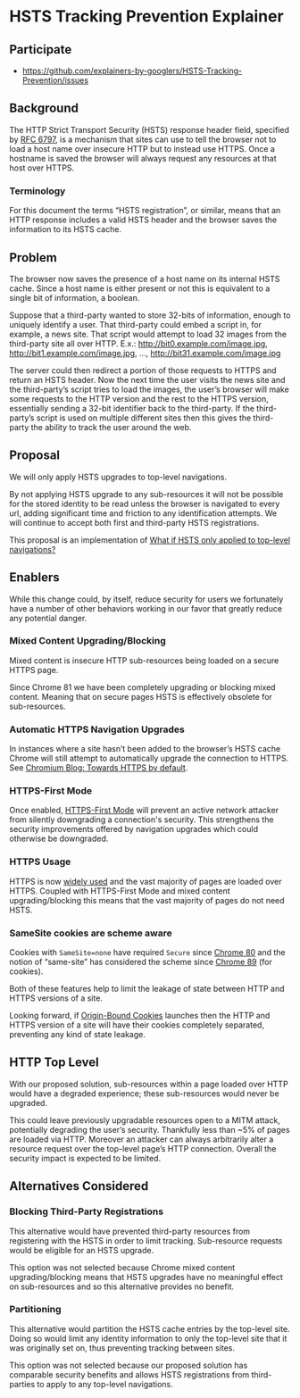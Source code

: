 # HSTS Tracking Prevention Explainer

## Participate
- https://github.com/explainers-by-googlers/HSTS-Tracking-Prevention/issues

## Background

The HTTP Strict Transport Security (HSTS) response header field, specified by [RFC 6797](https://datatracker.ietf.org/doc/html/rfc6797), is a mechanism that sites can use to tell the browser not to load a host name over insecure HTTP but to instead use HTTPS. Once a hostname is saved the browser will always request any resources at that host over HTTPS.

### Terminology
For this document the terms “HSTS registration”, or similar, means that an HTTP response includes a valid HSTS header and the browser saves the information to its HSTS cache.

## Problem

The browser now saves the presence of a host name on its internal HSTS cache. Since a host name is either present or not this is equivalent to a single bit of information, a boolean. 

Suppose that a third-party wanted to store 32-bits of information, enough to uniquely identify a user. That third-party could embed a script in, for example, a news site. That script would attempt to load 32 images from the third-party site all over HTTP.
E.x.: http://bit0.example.com/image.jpg, http://bit1.example.com/image.jpg, …, http://bit31.example.com/image.jpg

The server could then redirect a portion of those requests to HTTPS and return an HSTS header. Now the next time the user visits the news site and the third-party’s script tries to load the images, the user’s browser will make some requests to the HTTP version and the rest to the HTTPS version, essentially sending a 32-bit identifier back to the third-party. If the third-party’s script is used on multiple different sites then this gives the third-party the ability to track the user around the web.

## Proposal

We will only apply HSTS upgrades to top-level navigations.

By not applying HSTS upgrade to any sub-resources it will not be possible for the stored identity to be read unless the browser is navigated to every url, adding significant time and friction to any identification attempts. We will continue to accept both first and third-party HSTS registrations.

This proposal is an implementation of [What if HSTS only applied to top-level navigations?](https://github.com/mikewest/strict-navigation-security) 

## Enablers

While this change could, by itself, reduce security for users we fortunately have a number of other behaviors working in our favor that greatly reduce any potential danger.

### Mixed Content Upgrading/Blocking

Mixed content is insecure HTTP sub-resources being loaded on a secure HTTPS page.

Since Chrome 81 we have been completely upgrading or blocking mixed content. Meaning that on secure pages HSTS is effectively obsolete for sub-resources.

### Automatic HTTPS Navigation Upgrades

In instances where a site hasn’t been added to the browser’s HSTS cache Chrome will still attempt to automatically upgrade the connection to HTTPS. See [Chromium Blog: Towards HTTPS by default](https://blog.chromium.org/2023/08/towards-https-by-default.html).

### HTTPS-First Mode

Once enabled, [HTTPS-First Mode](https://blog.chromium.org/2023/08/towards-https-by-default.html) will prevent an active network attacker from silently downgrading a connection's security. This strengthens the security improvements offered by navigation upgrades which could otherwise be downgraded.

### HTTPS Usage

HTTPS is now [widely used](https://transparencyreport.google.com/https/overview?hl=en) and the vast majority of pages are loaded over HTTPS. Coupled with HTTPS-First Mode and mixed content upgrading/blocking this means that the vast majority of pages do not need HSTS. 

### SameSite cookies are scheme aware

Cookies with `SameSite=none` have required `Secure` since [Chrome 80](https://developers.google.com/search/blog/2020/01/get-ready-for-new-samesitenone-secure#chrome-enforcement-starting-in-february-2020) and the notion of “same-site” has considered the scheme since [Chrome 89](https://chromestatus.com/feature/5096179480133632) (for cookies).

Both of these features help to limit the leakage of state between HTTP and HTTPS versions of a site.

Looking forward, if [Origin-Bound Cookies](https://chromestatus.com/feature/4945698250293248) launches then the HTTP and HTTPS version of a site will have their cookies completely separated, preventing any kind of state leakage.

## HTTP Top Level

With our proposed solution, sub-resources within a page loaded over HTTP would have a degraded experience; these sub-resources would never be upgraded.

This could leave previously upgradable resources open to a MITM attack, potentially degrading the user’s security. Thankfully less than ~5% of pages are loaded via HTTP. Moreover an attacker can always arbitrarily alter a resource request over the top-level page’s HTTP connection. Overall the security impact is expected to be limited.


## Alternatives Considered 
### Blocking Third-Party Registrations

This alternative would have prevented third-party resources from registering with the HSTS in order to limit tracking. Sub-resource requests would be eligible for an HSTS upgrade.

This option was not selected because Chrome mixed content upgrading/blocking means that HSTS upgrades have no meaningful effect on sub-resources and so this alternative provides no benefit.

### Partitioning

This alternative would partition the HSTS cache entries by the top-level site. Doing so would limit any identity information to only the top-level site that it was originally set on, thus preventing tracking between sites.

This option was not selected because our proposed solution has comparable security benefits and allows HSTS registrations from third-parties to apply to any top-level navigations.


